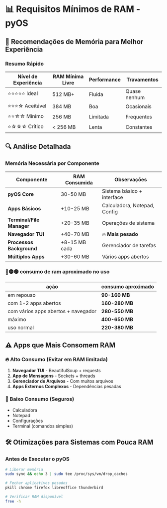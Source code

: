 # 📊 Requisitos Mínimos de RAM - pyOS

## 🎯 Recomendações de Memória para Melhor Experiência

### **Resumo Rápido**
| Nível de Experiência | RAM Mínima Livre | Performance | Travamentos |
|---------------------|------------------|-------------|-------------|
| ⭐⭐⭐⭐⭐ Ideal | 512 MB+ | Fluida | Quase nenhum |
| ⭐⭐⭐☆ Aceitável | 384 MB | Boa | Ocasionais |
| ⭐⭐☆☆ Mínimo | 256 MB | Limitada | Frequentes |
| ⭐☆☆☆ Crítico | < 256 MB | Lenta | Constantes |

## 🔍 Análise Detalhada

### **Memória Necessária por Componente**
| Componente | RAM Consumida | Observações |
|------------|---------------|-------------|
| **pyOS Core** | 30-50 MB | Sistema básico + interface |
| **Apps Básicos** | +10-25 MB | Calculadora, Notepad, Config |
| **Terminal/File Manager** | +20-35 MB | Operações de sistema |
| **Navegador TUI** | +40-70 MB | 🔥 **Mais pesado** |
| **Processos Background** | +8-15 MB cada | Gerenciador de tarefas |
| **Múltiplos Apps** | +30-60 MB | Vários apps abertos |

### 🔴🟡🟢 consumo de ram aproximado no uso
| ação | consumo aproximado |
| ---------------------- | --------------- |
| em repouso | **90-160 MB** |
| com 1-2 apps abertos | **160-280 MB** |
| com vários apps abertos + navegador | **280-550 MB** |
| máximo | **400-650 MB** |
| uso normal | **220-380 MB** |

## ⚠️ Apps que Mais Consomem RAM

### **🔥 Alto Consumo (Evitar em RAM limitada)**
1. **Navegador TUI** - BeautifulSoup + requests
2. **App de Mensagens** - Sockets + threads
3. **Gerenciador de Arquivos** - Com muitos arquivos
4. **Apps Externos Complexos** - Dependências pesadas

### **💚 Baixo Consumo (Seguros)**
- Calculadora
- Notepad
- Configurações
- Terminal (comandos simples)

## 🛠️ Otimizações para Sistemas com Pouca RAM

### **Antes de Executar o pyOS**
```bash
# Liberar memória
sudo sync && echo 3 | sudo tee /proc/sys/vm/drop_caches

# Fechar aplicativos pesados
pkill chrome firefox libreoffice thunderbird

# Verificar RAM disponível
free -h
